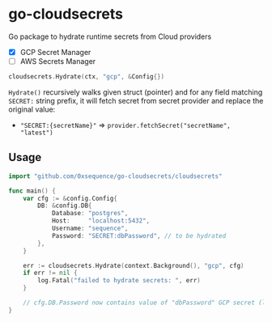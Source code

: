 # go-cloudsecrets

Go package to hydrate runtime secrets from Cloud providers
- [x] GCP Secret Manager
- [ ] AWS Secrets Manager

```go
cloudsecrets.Hydrate(ctx, "gcp", &Config{})
```

`Hydrate()` recursively walks given struct (pointer) and for any field matching `SECRET:`
string prefix, it will fetch secret from secret provider and replace the original value:
- `"SECRET:{secretName}"` => `provider.fetchSecret("secretName", "latest")`


## Usage
```go
import "github.com/0xsequence/go-cloudsecrets/cloudsecrets"

func main() {
    var cfg := &config.Config{
    	DB: &config.DB{
    		Database: "postgres",
    		Host:     "localhost:5432",
    		Username: "sequence",
    		Password: "SECRET:dbPassword", // to be hydrated
        },
    }

	err := cloudsecrets.Hydrate(context.Background(), "gcp", cfg)
	if err != nil {
		log.Fatal("failed to hydrate secrets: ", err)
	}

    // cfg.DB.Password now contains value of "dbPassword" GCP secret (latest version)
}
```